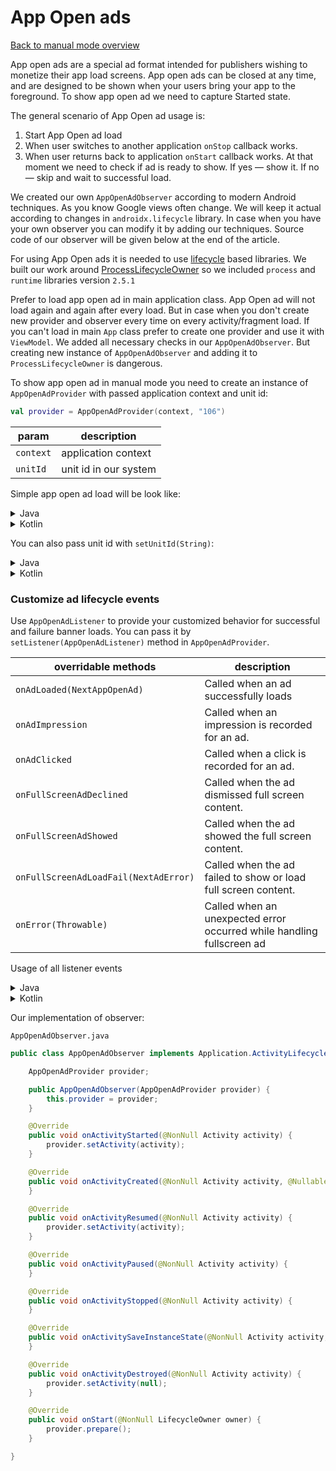 # App Open ads

[Back to manual mode overview](https://github.com/nextmillenniummedia/next-sdk-android-example/blob/main/docs/manual/Manual.md)

App open ads are a special ad format intended for publishers wishing to monetize their app load
screens. App open ads can be closed at any time, and are designed to be shown when your users bring
your app to the foreground. To show app open ad we need to capture Started state.

The general scenario of App Open ad usage is:

1. Start App Open ad load
2. When user switches to another application `onStop` callback works.
3. When user returns back to application `onStart` callback works. At that moment we need to check
   if ad is ready to show. If yes — show it. If no — skip and wait to successful load.

We created our own `AppOpenAdObserver` according to modern Android techniques. As you know Google
views often change. We will keep it actual according to changes in `androidx.lifecycle` library. In
case when you have your own observer you can modify it by adding our techniques. Source code of our
observer will be given below at the end of the article.

For using App Open ads it is needed to
use [lifecycle](https://developer.android.com/jetpack/androidx/releases/lifecycle) based libraries.
We built our work around
[ProcessLifecycleOwner](https://developer.android.com/reference/android/arch/lifecycle/ProcessLifecycleOwner)
so we included `process` and `runtime` libraries version `2.5.1`

Prefer to load app open ad in main application class. App Open ad will not load again and again
after every load. But in case when you don't create new provider and observer every time on every
activity/fragment load. If you can't load in main `App` class prefer to create one provider and use
it with `ViewModel`. We added all necessary checks in our `AppOpenAdObserver`. But creating new
instance of `AppOpenAdObserver` and adding it to `ProcessLifecycleOwner` is dangerous.

To show app open ad in manual mode you need to create an instance of `AppOpenAdProvider`
with passed application context and unit id:

```kotlin
val provider = AppOpenAdProvider(context, "106")
```

| param | description
| --- | --- | 
| `context` | application context | 
| `unitId` | unit id in our system | 

Simple app open ad load will be look like:

<details>
<summary>Java</summary>

```java
public class App extends Application {

    @Override
    public void onCreate() {
        super.onCreate();
        NextSdk.initialize(this);
        loadAppOpenAd();
    }

    private void loadAppOpenAd() {
        AppOpenAdProvider provider = new AppOpenAdProvider(this, "110");
        ProcessLifecycleOwner.get().getLifecycle().addObserver(new AppOpenAdObserver(provider));
    }
}
```

</details>

<details>
<summary>Kotlin</summary>

```kotlin
class App : Application() {
    override fun onCreate() {
        super.onCreate()
        NextSdk.initialize(this)
        loadAppOpen()
    }

    private fun loadAppOpen() {
        val provider = AppOpenAdProvider(this, "110")
        ProcessLifecycleOwner.get().lifecycle.addObserver(AppOpenAdObserver(provider))
    }
}
```

</details>

You can also pass unit id with `setUnitId(String)`:

<details>
<summary>Java</summary>

```java
public class App extends Application {

    @Override
    public void onCreate() {
        super.onCreate();
        NextSdk.initialize(this);
        loadAppOpenAd();
    }

    private void loadAppOpenAd() {
        AppOpenAdProvider provider = new AppOpenAdProvider(this);
        provider.setUnitId("110");
        ProcessLifecycleOwner.get().getLifecycle().addObserver(new AppOpenAdObserver(provider));
    }
}

```

</details>

<details>
<summary>Kotlin</summary>

```kotlin
class App : Application() {
    override fun onCreate() {
        super.onCreate()
        NextSdk.initialize(this)
        loadAppOpen()
    }

    private fun loadAppOpen() {
        val provider = AppOpenAdProvider(this)
        provider.unitId = "110"
        ProcessLifecycleOwner.get().lifecycle.addObserver(AppOpenAdObserver(provider))
    }
}
```

</details>

### Customize ad lifecycle events

Use `AppOpenAdListener` to provide your customized behavior for successful and failure banner loads.
You can pass it by `setListener(AppOpenAdListener)` method in `AppOpenAdProvider`.

| overridable methods | description |
| --- | --- |
| `onAdLoaded(NextAppOpenAd)` | Called when an ad successfully loads |
| `onAdImpression` | Called when an impression is recorded for an ad. |
| `onAdClicked` | Called when a click is recorded for an ad. |
| `onFullScreenAdDeclined` | Called when the ad dismissed full screen content. |
| `onFullScreenAdShowed` | Called when the ad showed the full screen content. |
| `onFullScreenAdLoadFail(NextAdError)` | Called when the ad failed to show or load full screen content. |
| `onError(Throwable)` | Called when an unexpected error occurred while handling fullscreen ad |

Usage of all listener events

<details>
<summary>Java</summary>

```java
public class App extends Application implements AppOpenAdListener {

    @Override
    public void onCreate() {
        super.onCreate();
        NextSdk.initialize(this);
        loadAppOpenAd();
    }

    private void loadAppOpenAd() {
        AppOpenAdProvider provider = new AppOpenAdProvider(this, "110");
        provider.setListener(this);
        ProcessLifecycleOwner.get().getLifecycle().addObserver(new AppOpenAdObserver(provider));
    }
    
    @Override
    public void onAdLoaded(NextAppOpenAd nextAppOpenAd) {
        // some action
    }

    @Override
    public void onAdImpression() {
        // some action
    }

    @Override
    public void onAdClicked() {
        // some action
    }

    @Override
    public void onFullScreenAdDeclined() {
        // some action
    }

    @Override
    public void onFullScreenAdShowed() {
        // some action
    }

    @Override
    public void onFullScreenAdLoadFail(NextAdError loadError) {
        // some action
    }

    @Override
    public void onError(Throwable error) {
        // some action
    }
}
```
</details>
<details>
<summary>Kotlin</summary>

```kotlin
class App : Application(), AppOpenAdListener {
    override fun onCreate() {
        super.onCreate()
        NextSdk.initialize(this)
        loadAppOpen()
    }

    private fun loadAppOpen() {
        val provider = AppOpenAdProvider(this, "110")
        provider.setListener(this)
        ProcessLifecycleOwner.get().lifecycle.addObserver(AppOpenAdObserver(provider))
    }

    override fun onAdLoaded(ad: NextAppOpenAd?) {
        // some action
    }

    override fun onAdImpression() {
        // some action
    }

    override fun onAdClicked() {
        // some action
    }

    override fun onFullScreenAdDeclined() {
        // some action
    }

    override fun onFullScreenAdShowed() {
        // some action
    }

    override fun onFullScreenAdLoadFail(loadError: NextAdError?) {
        // some action
    }

    override fun onError(error: Throwable?) {
        // some action
    }
}
```
</details>

Our implementation of observer:

`AppOpenAdObserver.java`

```java
public class AppOpenAdObserver implements Application.ActivityLifecycleCallbacks, DefaultLifecycleObserver {

    AppOpenAdProvider provider;

    public AppOpenAdObserver(AppOpenAdProvider provider) {
        this.provider = provider;
    }

    @Override
    public void onActivityStarted(@NonNull Activity activity) {
        provider.setActivity(activity);
    }

    @Override
    public void onActivityCreated(@NonNull Activity activity, @Nullable Bundle savedInstanceState) {
    }

    @Override
    public void onActivityResumed(@NonNull Activity activity) {
        provider.setActivity(activity);
    }

    @Override
    public void onActivityPaused(@NonNull Activity activity) {
    }

    @Override
    public void onActivityStopped(@NonNull Activity activity) {
    }

    @Override
    public void onActivitySaveInstanceState(@NonNull Activity activity, @NonNull Bundle outState) {
    }

    @Override
    public void onActivityDestroyed(@NonNull Activity activity) {
        provider.setActivity(null);
    }

    @Override
    public void onStart(@NonNull LifecycleOwner owner) {
        provider.prepare();
    }

}
```